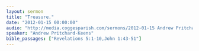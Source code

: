 ```yaml
---
layout: sermon
title: "Treasure."
date: "2012-01-15 00:00:00"
audio: "http://media.coggesparish.com/sermons/2012-01-15 Andrew Pritchard-Keens.mp3"
speaker: "Andrew Pritchard-Keens"
bible_passages: ["Revelations 5:1-10,John 1:43-51"]
---
```

